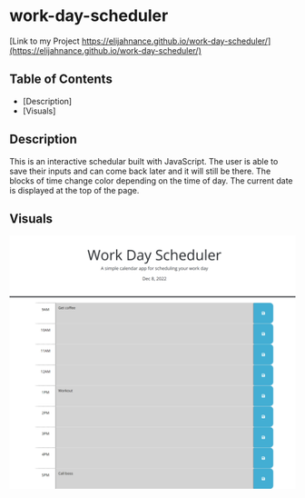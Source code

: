 # work-day-scheduler

[Link to my Project https://elijahnance.github.io/work-day-scheduler/](https://elijahnance.github.io/work-day-scheduler/)

## Table of Contents
- [Description]
- [Visuals]

## Description
This is an interactive schedular built with JavaScript. The user is able to save their inputs and can come back later and it will still be there. The blocks of time change color depending on the time of day. The current date is displayed at the top of the page.

## Visuals
![screenshot](./schedule.png)